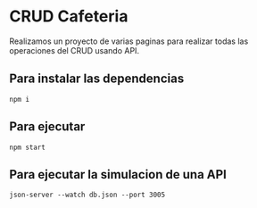 # CRUD Cafeteria

Realizamos un proyecto de varias paginas para realizar todas las operaciones del CRUD usando API.

## Para instalar las dependencias

`npm i`

## Para ejecutar

`npm start`

## Para ejecutar la simulacion de una API

`json-server --watch db.json --port 3005`